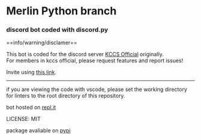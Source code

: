 # Merlin Python branch
### discord bot coded with discord.py

==info/warning/disclamer==

This bot is coded for the discord server [KCCS Official](https://discord.io/kccs) originally.  
For members in kccs official, please request features and report issues!  

Invite using [this link](https://discord.com/api/oauth2/authorize?client_id=690839099648638977&permissions=8&scope=bot).

---

if you are viewing the code with vscode, please set the working directory for linters to the root directory of this repository.

bot hosted on [repl.it](https://repl.it/@windowsboy111/merlin-py)

LICENSE: MIT

package avaliable on [pypi](https://pypi.org/project/merlin-bot)

